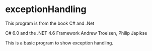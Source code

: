 # exceptionHandling
This program is from the book C# and .Net 

C# 6.0 and the .NET 4.6 Framework Andrew Troelsen, Philip Japikse

This is a basic program to show exception handling. 
